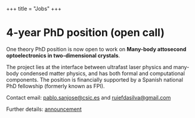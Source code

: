 +++
title = "Jobs"
+++

# 4-year PhD position (open call)

One theory PhD position is now open to work on **Many-body attosecond optoelectronics in two-dimensional crystals**.

The project lies at the interface between ultrafast laser physics and many-body condensed matter physics, and has  both formal and computational components. The position is financially supported by a Spanish national PhD fellowship (formerly known as FPI).

Contact email: [pablo.sanjose@csic.es](mailto:pablo.sanjose@csic.es) and [ruiefdasilva@gmail.com](mailto:ruiefdasilva@gmail.com)

Further details: [announcement](/assets/phd_positions_attocrystal.pdf)
